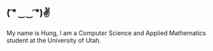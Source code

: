 ## ( ͡° ‿‿ ͡°)✌

My name is Hung, I am a Computer Science and Applied Mathematics student at the University of Utah.
